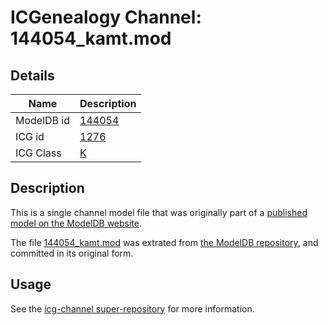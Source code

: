 # ICGenealogy Channel: 144054\_kamt.mod

## Details

Name | Description
---- | -----------
ModelDB id | [144054](http://senselab.med.yale.edu/ModelDB/ShowModel.cshtml?model=144054)
ICG id | [1276](http://icg.neurotheory.ox.ac.uk/channels/1/1276)
ICG Class | [K](http://icg.neurotheory.ox.ac.uk/channels/1)

## Description

This is a single channel model file that was originally part of a [published model on the ModelDB website](http://senselab.med.yale.edu/mModelDB/ShowModel.cshtml?model=144054).

The file [144054\_kamt.mod](144054_kamt.mod) was extrated from [the ModelDB repository](http://senselab.med.yale.edu/ModelDB/ShowModel.cshtml?model=144054), and committed in its original form.

## Usage

See the [icg-channel super-repository](https://github.com/icgenealogy/icg-channels) for more information.